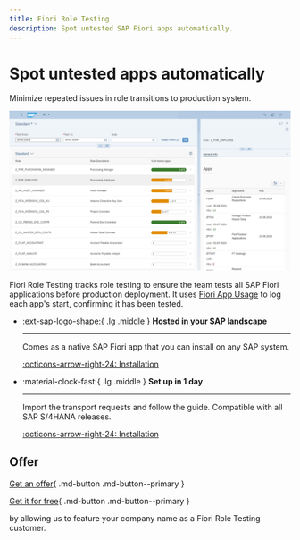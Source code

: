 ```yaml
---
title: Fiori Role Testing
description: Spot untested SAP Fiori apps automatically.
---
```

# Spot untested apps automatically

Minimize repeated issues in role transitions to production system.

[![](res/frt.png)](res/frt.png)

Fiori Role Testing tracks role testing to ensure the team tests all SAP Fiori applications before production deployment. It uses [Fiori App Usage](https://help.fioriappsusage.org) to log each app's start, confirming it has been tested.

<div class="grid cards" markdown>

-   :ext-sap-logo-shape:{ .lg .middle } __Hosted in your SAP landscape__

    ---

    Comes as a native SAP Fiori app that you can install on any SAP system. 

    [:octicons-arrow-right-24: Installation](installation.md)

-   :material-clock-fast:{ .lg .middle } __Set up in 1 day__

    ---

    Import the transport requests and follow the guide. Compatible with all SAP S/4HANA releases.

    [:octicons-arrow-right-24: Installation](installation.md)

</div>

## Offer

[Get an offer](offer.md){ .md-button .md-button--primary }

[Get it for free](free-offer.md){ .md-button .md-button--primary }

by allowing us to feature your company name as a Fiori Role Testing customer. 

